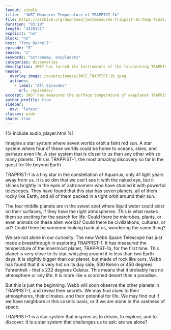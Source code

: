 ```yaml
---
layout: single
title:  "JWST Measures Temperature of TRAPPIST-1b"
file: https://archive.org/download/jwstmeasures-trappist-1b-temp-final/JWSTMeasuresTRAPPIST-1bTemp_final.mp3
duration: "03:18"
length: "4329121"
explicit: "no"
block: "no"
host: "Tony Darnell"
episode: "5"
season: "1"
keywords: "astronomy, exoplanets"
categories: discoveries
description: JWST has turned its Instruments of the fascinating TRAPPIST-1 system and made its first set of observations by measuring the surface temperature of TRAPPIST-1b
header:
  overlay_image: /assets/images/JWST_TRAPPIST-1b.jpeg
  actions:
    - label: "All Episodes"
      url: /episodes/ 
excerpt: JWST has measured the surface temperature of exoplanet TRAPPIST-1b
author_profile: true
sidebar: 
  nav: "latest"
classes: wide
share: true
---
```


{% include audio_player.html %} 

Imagine a star system where seven worlds orbit a faint red sun. A star system where four of these worlds could be home to oceans, skies, and perhaps even life. A star system that is closer to us than any other with so many planets. This is TRAPPIST-1, the most amazing discovery so far in the quest for life beyond Earth.

TRAPPIST-1 is a tiny star in the constellation of Aquarius, only 41 light years away from us. It is so dim that we can’t see it with the naked eye, but it shines brightly in the eyes of astronomers who have studied it with powerful telescopes. They have found that this star has seven planets, all of them rocky like Earth, and all of them packed in a tight orbit around their sun.

The four middle planets are in the sweet spot where liquid water could exist on their surfaces, if they have the right atmospheres. This is what makes them so exciting for the search for life. Could there be microbes, plants, or even animals on these alien worlds? Could there be civilizations, cultures, or art? Could there be someone looking back at us, wondering the same thing?

We are not alone in our curiosity. The new Webb Space Telescope has just made a breakthrough in exploring TRAPPIST-1. It has measured the temperature of the innermost planet, TRAPPIST-1b, for the first time. This planet is very close to its star, whizzing around it in less than two Earth days. It is slightly bigger than our planet, but made of rock like ours. Webb has found that it is very hot on its day side, 500 Kelvin or 450 degrees Fahrenheit - that's 232 degrees Celsius. This means that it probably has no atmosphere or any life. It is more like a scorched desert than a paradise.

But this is just the beginning. Webb will soon observe the other planets in TRAPPIST-1, and reveal their secrets. We may find clues to their atmospheres, their climates, and their potential for life. We may find out if we have neighbors in this cosmic oasis, or if we are alone in the vastness of space.

TRAPPIST-1 is a star system that inspires us to dream, to explore, and to discover. It is a star system that challenges us to ask: are we alone?
